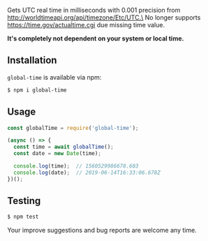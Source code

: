 Gets UTC real time in milliseconds with 0.001 precision from http://worldtimeapi.org/api/timezone/Etc/UTC.\
No longer supports https://time.gov/actualtime.cgi due missing time value.

**It's completely not dependent on your system or local time.**

## Installation
`global-time` is available via npm:
``` bash
$ npm i global-time
```

## Usage
``` js
const globalTime = require('global-time');

(async () => {
  const time = await globalTime();
  const date = new Date(time);

  console.log(time);  // 1560529986678.603
  console.log(date);  // 2019-06-14T16:33:06.678Z
})();
```

## Testing
``` bash
$ npm test
```

Your improve suggestions and bug reports are welcome any time.
